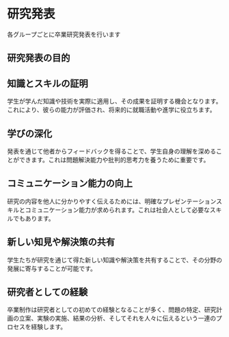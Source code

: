 # 研究発表

各グループごとに卒業研究発表を行います

## 研究発表の目的

## 知識とスキルの証明
学生が学んだ知識や技術を実際に適用し、その成果を証明する機会となります。これにより、彼らの能力が評価され、将来的に就職活動や進学に役立ちます。

## 学びの深化
発表を通じて他者からフィードバックを得ることで、学生自身の理解を深めることができます。これは問題解決能力や批判的思考力を養うために重要です。

## コミュニケーション能力の向上
研究の内容を他人に分かりやすく伝えるためには、明確なプレゼンテーションスキルとコミュニケーション能力が求められます。これは社会人として必要なスキルでもあります。

## 新しい知見や解決策の共有
学生たちが研究を通じて得た新しい知識や解決策を共有することで、その分野の発展に寄与することが可能です。

## 研究者としての経験
卒業制作は研究者としての初めての経験となることが多く、問題の特定、研究計画の立案、実験の実施、結果の分析、そしてそれを人々に伝えるという一連のプロセスを経験します。